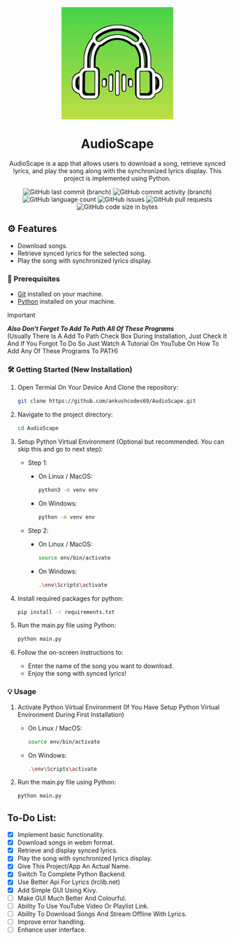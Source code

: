 <div align="center">
    <img src="./res/logo512.png" width="256" height="256" style="display: block; margin: 0 auto"/>
    <h1>AudioScape</h1>
    <p>AudioScape is a app that allows users to download a song, retrieve synced lyrics, and play the song along with the synchronized lyrics display. This project is implemented using Python.</p>
    
![GitHub last commit (branch)](https://img.shields.io/github/last-commit/ankushcodes69/Music-Player-With-Synced-Lyrics/main?style=flat&label=Last%20Commit&labelColor=76d748&color=99db46)
![GitHub commit activity (branch)](https://img.shields.io/github/commit-activity/t/ankushcodes69/Music-Player-With-Synced-Lyrics?style=flat&label=Total%20Commits&labelColor=76d748&color=99db46)
![GitHub language count](https://img.shields.io/github/languages/count/ankushcodes69/Music-Player-With-Synced-Lyrics?style=flat&label=Languages%20Used&labelColor=76d748&color=99db46)
![GitHub issues](https://img.shields.io/github/issues/ankushcodes69/Music-Player-With-Synced-Lyrics?style=flat&label=Issues&labelColor=76d748&color=99db46)
![GitHub pull requests](https://img.shields.io/github/issues-pr/ankushcodes69/Music-Player-With-Synced-Lyrics?style=flat&label=Pull%20Requests&labelColor=76d748&color=99db46)
![GitHub code size in bytes](https://img.shields.io/github/languages/code-size/ankushcodes69/Music-Player-With-Synced-Lyrics?style=flat&label=Code%20Size&labelColor=76d748&color=99db46)
</div>

## ⚙️ Features

- Download songs.
- Retrieve synced lyrics for the selected song.
- Play the song with synchronized lyrics display.


### 📜 Prerequisites

- [Git](https://git-scm.com/downloads) installed on your machine.
- [Python](https://www.python.org/downloads) installed on your machine.

> [!Important]
**_Also Don't Forget To Add To Path All Of These Programs_**  
(Usually There Is A Add To Path Check Box During Installation, Just Check It And If You Forgot To Do So Just Watch A Tutorial On YouTube On How To Add Any Of These Programs To PATH)

### 🛠️ Getting Started (New Installation)

1. Open Termial On Your Device And Clone the repository:

   ```sh
   git clone https://github.com/ankushcodes69/AudioScape.git
   ```

2. Navigate to the project directory:

   ```sh
   cd AudioScape
   ```

3. Setup Python Virtual Environment (Optional but recommended. You can skip this and go to next step):

   - Step 1:

      - On Linux / MacOS:
         ```sh
         python3 -m venv env
         ```

      - On Windows:
         ```sh
         python -m venv env
         ```

   - Step 2:

      - On Linux / MacOS:
         ```sh
         source env/bin/activate
         ```

      - On Windows:
         ```sh
         .\env\Scripts\activate
         ```

4. Install required packages for python:

   ```sh
   pip install -r requirements.txt
   ```

5. Run the main.py file using Python:

   ```sh
   python main.py
   ```
   
6. Follow the on-screen instructions to:

    - Enter the name of the song you want to download.
    - Enjoy the song with synced lyrics!

### 💡 Usage
1. Activate Python Virtual Environment (If You Have Setup Python Virtual Environment During First Installation)
 
   - On Linux / MacOS:
       ```sh
       source env/bin/activate
       ```
     
   - On Windows:
       ```sh
       .\env\Scripts\activate
       ```
     
2. Run the main.py file using Python:

   ```sh
   python main.py
   ```

## To-Do List:
- [x] Implement basic functionality.
- [x] Download songs in webm format.
- [x] Retrieve and display synced lyrics.
- [x] Play the song with synchronized lyrics display.
- [x] Give This Project/App An Actual Name.
- [x] Switch To Complete Python Backend.
- [x] Use Better Api For Lyrics (lrclib.net)
- [x] Add Simple GUI Using Kivy.
- [ ] Make GUI Much Better And Colourful.
- [ ] Ability To Use YouTube Video Or Playlist Link.
- [ ] Ability To Download Songs And Stream Offline With Lyrics.
- [ ] Improve error handling.
- [ ] Enhance user interface.
